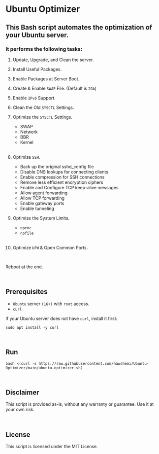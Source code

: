# Ubuntu Optimizer

## This Bash script automates the optimization of your Ubuntu server.
### It performs the following tasks:


1. Update, Upgrade, and Clean the server.

2. Install Useful Packages.

3. Enable Packages at Server Boot.

4. Create & Enable `SWAP` File. (Default is `2Gb`)

5. Enable `IPv6` Support.

6. Clean the Old `SYSCTL` Settings.

7. Optimize the `SYSCTL` Settings.
    - SWAP
    - Network
    - BBR
    - Kernel

    <br>
8. Optimize `SSH`.
    - Back up the original sshd_config file
    - Disable DNS lookups for connecting clients
    - Enable compression for SSH connections
    - Remove less efficient encryption ciphers
    - Enable and Configure TCP keep-alive messages
    - Allow agent forwarding
    - Allow TCP forwarding
    - Enable gateway ports
    - Enable tunneling
    
9. Optimize the System Limits.
    - `nproc`
    - `nofile`
    
    <br>
10. Optimize `UFW` & Open Common Ports.

<br>

Reboot at the end.

<br>

## Prerequisites
- `Ubuntu` server `(16+)` with `root` access.
- `curl`

If your Ubuntu server does not have `curl`, install it first:

```
sudo apt install -y curl
```

<br>

## Run

```
bash <(curl -s https://raw.githubusercontent.com/hawshemi/Ubuntu-Optimizer/main/ubuntu-optimizer.sh)
```

<br>

## Disclaimer
This script is provided as-is, without any warranty or guarantee. Use it at your own risk.

<br>

## License
This script is licensed under the MIT License.
